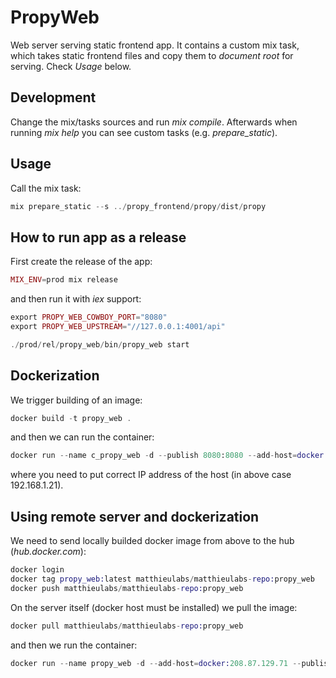# PropyWeb

Web server serving static frontend app. It contains a custom mix task, which takes static frontend files and copy them to *document root* for serving. Check *Usage* below.

## Development

Change the mix/tasks sources and run *mix compile*.
Afterwards when running *mix help* you can see custom tasks (e.g. *prepare_static*).

## Usage

Call the mix task:
```Elixir
mix prepare_static --s ../propy_frontend/propy/dist/propy
```

## How to run app as a release

First create the release of the app:

```Elixir
MIX_ENV=prod mix release
```

and then run it with *iex* support:

```Elixir
export PROPY_WEB_COWBOY_PORT="8080"
export PROPY_WEB_UPSTREAM="//127.0.0.1:4001/api"

./prod/rel/propy_web/bin/propy_web start
```

## Dockerization

We trigger building of an image:

```Elixir
docker build -t propy_web .
```

and then we can run the container:

```Elixir
docker run --name c_propy_web -d --publish 8080:8080 --add-host=docker:192.168.1.21 -e PROPY_WEB_COWBOY_PORT="8080" -e PROPY_WEB_UPSTREAM="http://docker:4001/api" propy_web:latest
```

where you need to put correct IP address of the host (in above case 192.168.1.21).

## Using remote server and dockerization

We need to send locally builded docker image from above to the hub (*hub.docker.com*):

```Elixir
docker login
docker tag propy_web:latest matthieulabs/matthieulabs-repo:propy_web
docker push matthieulabs/matthieulabs-repo:propy_web
```

On the server itself (docker host must be installed) we pull the image:

```Elixir
docker pull matthieulabs/matthieulabs-repo:propy_web
```

and then we run the container:

```Elixir
docker run --name propy_web -d --add-host=docker:208.87.129.71 --publish 80:8080 -e PROPY_WEB_COWBOY_PORT="8080" -e PROPY_WEB_UPSTREAM="http://docker:4001/api" matthieulabs/matthieulabs-repo:propy_web
```
